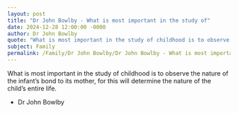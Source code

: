 ```yaml
---
layout: post
title: "Dr John Bowlby - What is most important in the study of"
date: 2024-12-28 12:00:00 -0000
author: Dr John Bowlby
quote: "What is most important in the study of childhood is to observe the nature of the infant’s bond to its mother, for this will determine the nature of the child’s entire life."
subject: Family
permalink: /Family/Dr John Bowlby/Dr John Bowlby - What is most important in the study of
---
```


What is most important in the study of childhood is to observe the nature of the infant’s bond to its mother, for this will determine the nature of the child’s entire life.

- Dr John Bowlby
